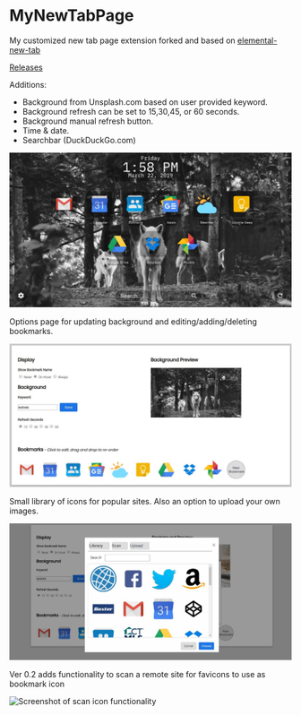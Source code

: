 # MyNewTabPage
My customized new tab page extension forked and based on [elemental-new-tab](https://github.com/am283721/elemental-new-tab)

[Releases](../../releases)

Additions:
- Background from Unsplash.com based on user provided keyword.
- Background refresh can be set to 15,30,45, or 60 seconds.
- Background manual refresh button.
- Time & date.
- Searchbar (DuckDuckGo.com)

![Screenshot of new tab page](elemental_screenshot.jpg?raw=true "New Tab Screenshot")

Options page for updating background and editing/adding/deleting bookmarks.

![Screenshot of options page](options_screenshot.jpg?raw=true "Options Screenshot")

Small library of icons for popular sites. Also an option to upload your own images.

![Screenshot of options modal](icon_library_screenshot.jpg?raw=true "Icon Library Screenshot")

Ver 0.2 adds functionality to scan a remote site for favicons to use as bookmark icon

![Screenshot of scan icon functionality](scan_icon_screenshot.jpg?raw=true "Scan Icons Screenshot")
